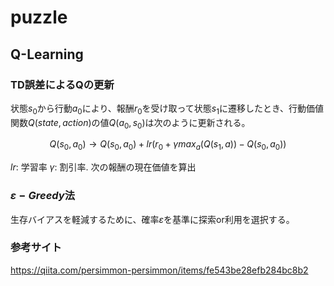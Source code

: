 # puzzle
## Q-Learning
### TD誤差によるQの更新
状態$s_0$から行動$a_0$により、報酬$r_0$を受け取って状態$s_1$に遷移したとき、行動価値関数$Q(state, action)$の値$Q(a_0, s_0)$は次のように更新される。
```math
Q(s_0, a_0) \rightarrow Q(s_0, a_0) + lr(r_0 + \gamma max_a(Q(s_1, a)) - Q(s_0, a_0))
```
$lr$: 学習率
$\gamma$: 割引率. 次の報酬の現在価値を算出

### $\varepsilon-Greedy$法
生存バイアスを軽減するために、確率$\varepsilon$を基準に探索or利用を選択する。

### 参考サイト
https://qiita.com/persimmon-persimmon/items/fe543be28efb284bc8b2